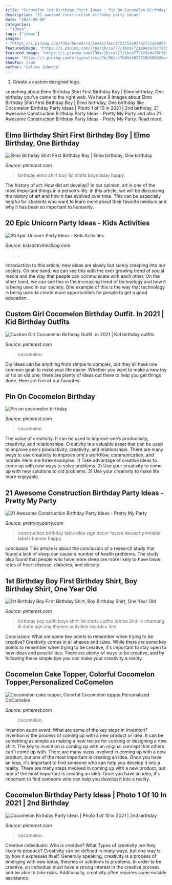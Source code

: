 ```yaml
---
title: "Cocomelon 1st Birthday Shirt Ideas : Pin On Cocomelon Birthday"
description: "21 awesome construction birthday party ideas"
date: "2023-09-08"
categories:
- "ideas"
tags: ["ideas"]
images:
- "https://i.pinimg.com/736x/5e/e8/c1/5ee8c176cc1721753a927a2fc1addd99.jpg"
featuredImage: "https://i.pinimg.com/736x/1b/ca/77/1bca7721e9eda76cf83b8c267534fe0d.jpg"
featured_image: "https://i.pinimg.com/736x/1b/ca/77/1bca7721e9eda76cf83b8c267534fe0d.jpg"
image: "https://i.pinimg.com/originals/cc/7b/86/cc7b86e3827318d100d2deeab89097a2.jpg"
ShowToc: true
author: "Celine Johnson"
---
```



1. Create a custom designed logo.

	

		
searching about Elmo Birthday Shirt First Birthday Boy | Elmo birthday, One birthday you've came to the right web. We have 8 Images about Elmo Birthday Shirt First Birthday Boy | Elmo birthday, One birthday like Cocomelon Birthday Party Ideas | Photo 1 of 10 in 2021 | 2nd birthday, 21 Awesome Construction Birthday Party Ideas - Pretty My Party and also 21 Awesome Construction Birthday Party Ideas - Pretty My Party. Read more:
		
    
## Elmo Birthday Shirt First Birthday Boy | Elmo Birthday, One Birthday

<img loading=lazy src="https://i.pinimg.com/736x/36/b2/e6/36b2e6b154c78ae3c819971fb3c6171f--first-birthday-boys-elmo-birthday.jpg" onerror="this.onerror=null;this.src='https://tse1.mm.bing.net/th?id=OIP.iC5_RjZTzXmtD47CVLgSbAHaHd&amp;pid=15.1';" alt="Elmo Birthday Shirt First Birthday Boy | Elmo birthday, One birthday">

_Source: pinterest.com_

>birthday elmo shirt boy 1st shirts boys bday happy. 

	

The history of art: How did art develop?
In our opinion, art is one of the most important things in a person’s life. In this article, we will be discussing the history of art and how it has evolved over time. This can be especially helpful for students who want to learn more about their favorite medium and why it has been so important to humanity.

    
## 20 Epic Unicorn Party Ideas - Kids Activities

<img loading=lazy src="https://s3-us-west-2.amazonaws.com/maven-user-photos/10846287-5fd2-4e9c-b5d0-9836e9aa977c" onerror="this.onerror=null;this.src='https://tse2.mm.bing.net/th?id=OIP.Rapr8590ZoqrUbbAtVjnPwHaP8&amp;pid=15.1';" alt="20 Epic Unicorn Party Ideas - Kids Activities">

_Source: kidsactivitiesblog.com_

>. 

	

Introduction to this article; new ideas are slowly but surely creeping into our society. On one hand, we can see this with the ever growing trend of social media and the way that people can communicate with each other. On the other hand, we can see this in the increasing trend of technology and how it is being used in our society. One example of this is the way that technology is being used to create more opportunities for people to get a good education.

    
## Custom Girl Cocomelon Birthday Outfit. In 2021 | Kid Birthday Outfits

<img loading=lazy src="https://i.pinimg.com/736x/1b/ca/77/1bca7721e9eda76cf83b8c267534fe0d.jpg" onerror="this.onerror=null;this.src='https://tse2.mm.bing.net/th?id=OIP.gIJzasS9ibyT2gRdEy7iigHaN0&amp;pid=15.1';" alt="Custom Girl Cocomelon Birthday Outfit. in 2021 | Kid birthday outfits">

_Source: pinterest.com_

>cocomelon. 

	

Diy ideas can be anything from simple to complex, but they all have one common goal: to make your life easier. Whether you want to make a new toy or fix an old one, there are plenty of ideas out there to help you get things done. Here are five of our favorites: 

    
## Pin On Cocomelon Birthday

<img loading=lazy src="https://i.pinimg.com/736x/68/90/6d/68906da52bc0ab068214798ecd894a70.jpg" onerror="this.onerror=null;this.src='https://tse4.mm.bing.net/th?id=OIP.MYF92q_8pVPFUPsmU2uzQQHaLH&amp;pid=15.1';" alt="Pin on cocomelon birthday">

_Source: pinterest.com_

>cocomelon. 

	

The value of creativity: It can be used to improve one’s productivity, creativity, and relationships.
Creativity is a valuable asset that can be used to improve one's productivity, creativity, and relationships. There are many ways to use creativity to improve one's workflow, communication, and morale. Here are three examples: 1) Take advantage of creative ideas to come up with new ways to solve problems. 2) Use your creativity to come up with new solutions to old problems. 3) Use your creativity to make life more enjoyable.

    
## 21 Awesome Construction Birthday Party Ideas - Pretty My Party

<img loading=lazy src="https://zolpwsuwoq-flywheel.netdna-ssl.com/wp-content/uploads/2017/07/construction-party-ideas-dessert-table.jpg" onerror="this.onerror=null;this.src='https://tse4.mm.bing.net/th?id=OIP.FNiygM3jkBkMzPpRjGd0IgHaJ4&amp;pid=15.1';" alt="21 Awesome Construction Birthday Party Ideas - Pretty My Party">

_Source: prettymyparty.com_

>construction birthday table idea sign decor favors dessert printable labels banner happy. 

	

conclusion
This article is about the conclusion of a research study that found a lack of sleep can cause a number of health problems. The study also found that people who have more sleep are more likely to have lower rates of heart disease, diabetes, and obesity.

    
## 1st Birthday Boy First Birthday Shirt, Boy Birthday Shirt, One Year Old

<img loading=lazy src="https://i.pinimg.com/originals/cc/7b/86/cc7b86e3827318d100d2deeab89097a2.jpg" onerror="this.onerror=null;this.src='https://tse4.mm.bing.net/th?id=OIP.j9K9dlYeIudQZ6JXmHPxzAHaLa&amp;pid=15.1';" alt="1st Birthday Boy First Birthday Shirt, Boy Birthday Shirt, One Year Old">

_Source: pinterest.com_

>birthday boy outfit boys shirt 1st shirts outfits prince 2nd liv charming lil done age any themes activities livandco 3rd. 

	

Conclusion: What are some key points to remember when trying to be creative?
Creativity comes in all shapes and sizes. While there are some key points to remember when trying to be creative, it's important to stay open to new ideas and possibilities. There are plenty of ways to be creative, and by following these simple tips you can make your creativity a reality.

    
## Cocomelon Cake Topper, Colorful Cocomelon Topper,Personalized CoComelon

<img loading=lazy src="https://i.pinimg.com/736x/5e/e8/c1/5ee8c176cc1721753a927a2fc1addd99.jpg" onerror="this.onerror=null;this.src='https://tse2.mm.bing.net/th?id=OIP.ZGtqFM9Pd7BMtamO-w-KvAHaJ3&amp;pid=15.1';" alt="Cocomelon cake topper, Colorful Cocomelon topper,Personalized CoComelon">

_Source: pinterest.com_

>cocomelon. 

	

Invention as an event: What are some of the key steps in invention?
Invention is the process of coming up with a new product or idea. It can be something as simple as making a new recipe for cooking or designing a new shirt. The key to invention is coming up with an original concept that others can't come up with. There are many steps involved in coming up with a new product, but one of the most important is creating an idea. Once you have an idea, it's important to find someone who can help you develop it into a reality. There are many steps involved in coming up with a new product, but one of the most important is creating an idea. Once you have an idea, it's important to find someone who can help you develop it into a reality.

    
## Cocomelon Birthday Party Ideas | Photo 1 Of 10 In 2021 | 2nd Birthday

<img loading=lazy src="https://i.pinimg.com/736x/b4/5f/f7/b45ff766a43eea93b3ce078e3e74c8ba.jpg" onerror="this.onerror=null;this.src='https://tse1.mm.bing.net/th?id=OIP.NWU94R2X-60KENpR610qugHaJ3&amp;pid=15.1';" alt="Cocomelon Birthday Party Ideas | Photo 1 of 10 in 2021 | 2nd birthday">

_Source: pinterest.com_

>cocomelon. 

	

Creative individuals: Who is creative? What Types of creativity are they likely to produce?
Creativity can be defined in many ways, but one way is by how it expresses itself. Generally speaking, creativity is a process of emerging with new ideas, theories or solutions to problems. In order to be creative, an individual must have a strong interest in the creative process and be able to take risks. Additionally, creativity often requires some outside assistance.

